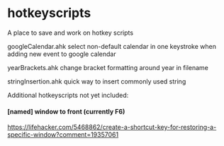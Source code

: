 # hotkeyscripts
A place to save and work on hotkey scripts

googleCalendar.ahk
select non-default calendar in one keystroke when adding new event to google calendar

yearBrackets.ahk
change bracket formatting around year in filename

stringInsertion.ahk
quick way to insert commonly used string


Additional hotkeyscripts not yet included:

#### [named] window to front (currently F6)

https://lifehacker.com/5468862/create-a-shortcut-key-for-restoring-a-specific-window?comment=19357061
